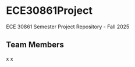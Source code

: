# ECE30861Project
ECE 30861 Semester Project Repository - Fall 2025

Team Members
----------------

x
x

